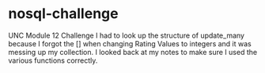 # nosql-challenge
UNC Module 12 Challenge
I had to look up the structure of update_many because I forgot the [] when changing Rating Values to integers and it was messing up my collection.  I looked back at my notes to make sure I used the various functions correctly.
